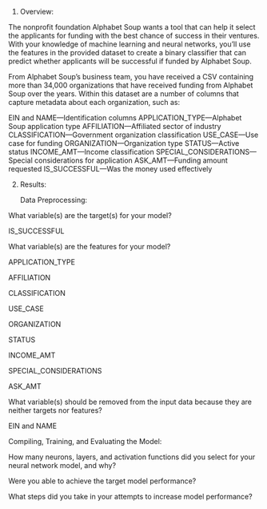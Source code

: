 1. Overview:

The nonprofit foundation Alphabet Soup wants a tool that can help it select the applicants for funding with the best chance of success in their ventures. With your knowledge of machine learning and neural networks, you’ll use the features in the provided dataset to create a binary classifier that can predict whether applicants will be successful if funded by Alphabet Soup.

From Alphabet Soup’s business team, you have received a CSV containing more than 34,000 organizations that have received funding from Alphabet Soup over the years. Within this dataset are a number of columns that capture metadata about each organization, such as:

EIN and NAME—Identification columns
APPLICATION_TYPE—Alphabet Soup application type
AFFILIATION—Affiliated sector of industry
CLASSIFICATION—Government organization classification
USE_CASE—Use case for funding
ORGANIZATION—Organization type
STATUS—Active status
INCOME_AMT—Income classification
SPECIAL_CONSIDERATIONS—Special considerations for application
ASK_AMT—Funding amount requested
IS_SUCCESSFUL—Was the money used effectively

2. Results:

   Data Preprocessing:

What variable(s) are the target(s) for your model?
 
  IS_SUCCESSFUL
  
What variable(s) are the features for your model?
  
  APPLICATION_TYPE
  
  AFFILIATION
  
  CLASSIFICATION
 
  USE_CASE
  
  ORGANIZATION
  
  STATUS
  
  INCOME_AMT
  
  SPECIAL_CONSIDERATIONS
 
  ASK_AMT
  
What variable(s) should be removed from the input data because they are neither targets nor features?
  
  EIN and NAME 

Compiling, Training, and Evaluating the Model:

How many neurons, layers, and activation functions did you select for your neural network model, and why?
  
Were you able to achieve the target model performance?
  
What steps did you take in your attempts to increase model performance?
  
